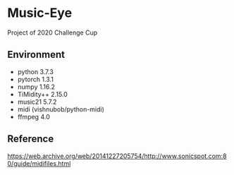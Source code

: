 # Music-Eye

Project of 2020 Challenge Cup

## Environment

- python 3.7.3
- pytorch 1.3.1
- numpy 1.16.2
- TiMidity++ 2.15.0
- music21 5.7.2
- midi (vishnubob/python-midi)
- ffmpeg 4.0

## Reference

https://web.archive.org/web/20141227205754/http://www.sonicspot.com:80/guide/midifiles.html
